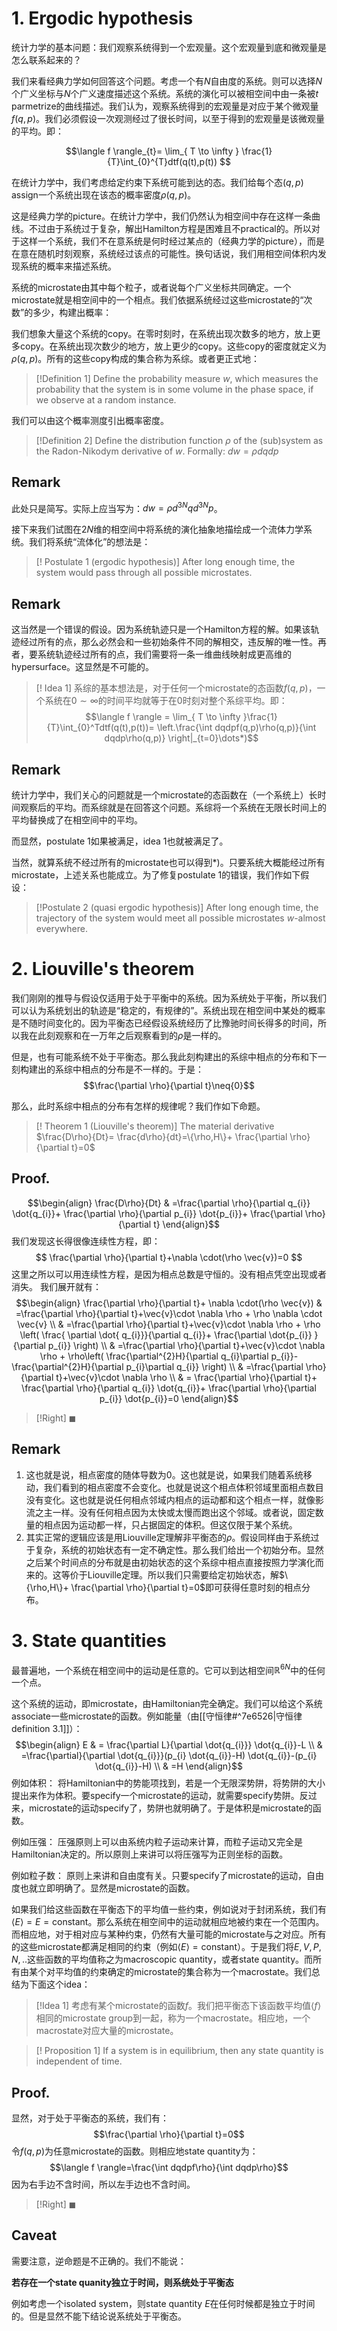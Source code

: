 # 1. Ergodic hypothesis

统计力学的基本问题：我们观察系统得到一个宏观量。这个宏观量到底和微观量是怎么联系起来的？


我们来看经典力学如何回答这个问题。考虑一个有$N$自由度的系统。则可以选择$N$个广义坐标与$N$个广义速度描述这个系统。系统的演化可以被相空间中由一条被$t$ parmetrize的曲线描述。我们认为，观察系统得到的宏观量是对应于某个微观量$f(q,p)$。我们必须假设一次观测经过了很长时间，以至于得到的宏观量是该微观量的平均。即：

$$\langle f \rangle_{t}= \lim_{ T \to \infty } \frac{1}{T}\int_{0}^{T}dtf(q(t),p(t)) $$

在统计力学中，我们考虑给定约束下系统可能到达的态。我们给每个态$(q,p)$ assign一个系统出现在该态的概率密度$\rho(q,p)$。


这是经典力学的picture。在统计力学中，我们仍然认为相空间中存在这样一条曲线。不过由于系统过于复杂，解出Hamilton方程是困难且不practical的。所以对于这样一个系统，我们不在意系统是何时经过某点的（经典力学的picture），而是在意在随机时刻观察，系统经过该点的可能性。换句话说，我们用相空间体积内发现系统的概率来描述系统。

系统的microstate由其中每个粒子，或者说每个广义坐标共同确定。一个microstate就是相空间中的一个相点。我们依据系统经过这些microstate的“次数”的多少，构建出概率：

我们想象大量这个系统的copy。在零时刻时，在系统出现次数多的地方，放上更多copy。在系统出现次数少的地方，放上更少的copy。这些copy的密度就定义为$\rho(q,p)$。所有的这些copy构成的集合称为系综。或者更正式地：

>[!Definition 1]
>Define the probability measure $w$, which measures the probability that the system is in some volume in the phase space, if we observe at a random instance.

我们可以由这个概率测度引出概率密度。

>[!Definition 2]
>Define the distribution function $\rho$ of the (sub)system as the Radon-Nikodym derivative of $w$. Formally: $dw=\rho dqdp$
## Remark
此处只是简写。实际上应当写为：$dw=\rho d^{3N}qd^{3N}p$。


接下来我们试图在$2N$维的相空间中将系统的演化抽象地描绘成一个流体力学系统。我们将系统“流体化”的想法是：

>[! Postulate 1 (ergodic hypothesis)]
>After long enough time, the system would pass through all possible microstates.
## Remark
这当然是一个错误的假设。因为系统轨迹只是一个Hamilton方程的解。如果该轨迹经过所有的点，那么必然会和一些初始条件不同的解相交，违反解的唯一性。再者，要系统轨迹经过所有的点，我们需要将一条一维曲线映射成更高维的hypersurface。这显然是不可能的。

>[! Idea 1]
系综的基本想法是，对于任何一个microstate的态函数$f(q,p)$，一个系统在$0\sim \infty$的时间平均就等于在$0$时刻对整个系综平均。即：
$$\langle f \rangle =  \lim_{ T \to \infty }\frac{1}{T}\int_{0}^Tdtf(q(t),p(t))= \left.\frac{\int dqdpf(q,p)\rho(q,p)}{\int dqdp\rho(q,p)} \right|_{t=0}\dots*)$$
## Remark
统计力学中，我们关心的问题就是一个microstate的态函数在（一个系统上）长时间观察后的平均。而系综就是在回答这个问题。系综将一个系统在无限长时间上的平均替换成了在相空间中的平均。

而显然，postulate 1如果被满足，idea 1也就被满足了。

当然，就算系统不经过所有的microstate也可以得到$*)$。只要系统大概能经过所有microstate，上述关系也能成立。为了修复postulate 1的错误，我们作如下假设：

>[!Postulate 2 (quasi ergodic hypothesis)]
>After long enough time, the trajectory of the system would meet all possible microstates $w$-almost everywhere.

# 2. Liouville's theorem

我们刚刚的推导与假设仅适用于处于平衡中的系统。因为系统处于平衡，所以我们可以认为系统划出的轨迹是“稳定的，有规律的”。系统出现在相空间中某处的概率是不随时间变化的。因为平衡态已经假设系统经历了比豫驰时间长得多的时间，所以我在此刻观察和在一万年之后观察看到的$\rho$是一样的。

但是，也有可能系统不处于平衡态。那么我此刻构建出的系综中相点的分布和下一刻构建出的系综中相点的分布是不一样的。于是：
$$\frac{\partial \rho}{\partial t}\neq{0}$$

那么，此时系综中相点的分布有怎样的规律呢？我们作如下命题。

>[! Theorem 1 (Liouville's theorem)]
>The material derivative $\frac{D\rho}{Dt}= \frac{d\rho}{dt}=\{\rho,H\}+ \frac{\partial \rho}{\partial t}=0$
## Proof.
$$\begin{align}
\frac{D\rho}{Dt} & =\frac{\partial \rho}{\partial q_{i}}  \dot{q_{i}}+ \frac{\partial \rho}{\partial p_{i}}  \dot{p_{i}}+ \frac{\partial \rho}{\partial t}
\end{align}$$
我们发现这长得很像连续性方程，即：
$$ \frac{\partial \rho}{\partial t}+\nabla \cdot(\rho \vec{v})=0 $$
这里之所以可以用连续性方程，是因为相点总数是守恒的。没有相点凭空出现或者消失。
我们展开就有：
$$\begin{align}
\frac{\partial \rho}{\partial t}+ \nabla \cdot(\rho \vec{v}) & =\frac{\partial \rho}{\partial t}+\vec{v}\cdot \nabla \rho + \rho \nabla \cdot \vec{v} \\
 & =\frac{\partial \rho}{\partial t}+\vec{v}\cdot \nabla \rho + \rho \left( \frac{  \partial \dot{ q_{i}}}{\partial q_{i}}+ \frac{\partial  \dot{p_{i}} }{\partial p_{i}} \right) \\
 & =\frac{\partial \rho}{\partial t}+\vec{v}\cdot \nabla \rho + \rho\left( \frac{\partial^{2}H}{\partial q_{i}\partial p_{i}}- \frac{\partial^{2}H}{\partial p_{i}\partial q_{i}} \right) \\
 & =\frac{\partial \rho}{\partial t}+\vec{v}\cdot \nabla \rho \\
 & = \frac{\partial \rho}{\partial t}+ \frac{\partial \rho}{\partial q_{i}}  \dot{q_{i}}+ \frac{\partial \rho}{\partial p_{i}}  \dot{p_{i}}=0
\end{align}$$
>[!Right]
>$\blacksquare$
## Remark
1. 这也就是说，相点密度的随体导数为$0$。这也就是说，如果我们随着系统移动，我们看到的相点密度不会变化。也就是说这个相点体积邻域里面相点数目没有变化。这也就是说任何相点邻域内相点的运动都和这个相点一样，就像影流之主一样。没有任何相点因为太快或太慢而跑出这个邻域。或者说，固定数量的相点因为运动都一样，只占据固定的体积。但这仅限于某个系统。
2. 其实正常的逻辑应该是用Liouville定理解非平衡态的$\rho$。假设同样由于系统过于复杂，系统的初始状态有一定不确定性。那么我们给出一个初始分布。显然之后某个时间点的分布就是由初始状态的这个系综中相点直接按照力学演化而来的。这等价于Liouville定理。所以我们只需要给定初始状态，解$\{\rho,H\}+ \frac{\partial \rho}{\partial t}=0$即可获得任意时刻的相点分布。

# 3. State quantities

最普遍地，一个系统在相空间中的运动是任意的。它可以到达相空间$\mathbb{R}^{6N}$中的任何一个点。

这个系统的运动，即microstate，由Hamiltonian完全确定。我们可以给这个系统associate一些microstate的函数。例如能量（由[[守恒律#^7e6526|守恒律definition 3.1]]）：
$$\begin{align}
E & = \frac{\partial L}{\partial  \dot{q_{i}}}  \dot{q_{i}}-L \\
 & =\frac{\partial}{\partial  \dot{q_{i}}}(p_{i}  \dot{q_{i}}-H)  \dot{q_{i}}-(p_{i}  \dot{q_{i}}-H) \\
 & =H
\end{align}$$
例如体积：
将Hamiltonian中的势能项找到，若是一个无限深势阱，将势阱的大小提出来作为体积。要specify一个microstate的运动，就需要specify势阱。反过来，microstate的运动specify了，势阱也就明确了。于是体积是microstate的函数。

例如压强：
压强原则上可以由系统内粒子运动来计算，而粒子运动又完全是Hamiltonian决定的。所以原则上来讲可以将压强写为正则坐标的函数。

例如粒子数：
原则上来讲和自由度有关。只要specify了microstate的运动，自由度也就立即明确了。显然是microstate的函数。

如果我们给这些函数在平衡态下的平均值一些约束，例如说对于封闭系统，我们有$\langle E\rangle=E=\text{constant}$。那么系统在相空间中的运动就相应地被约束在一个范围内。而相应地，对于相对应与某种约束，仍然有大量可能的microstate与之对应。所有的这些microstate都满足相同的约束（例如$\langle E\rangle=\text{constant}$）。于是我们将$E,V,P,N,..$这些函数的平均值称之为macroscopic quantity，或者state quantity。而所有由某个对平均值的约束确定的microstate的集合称为一个macrostate。我们总结为下面这个idea：

>[!Idea 1]
>考虑有某个microstate的函数$f$。我们把平衡态下该函数平均值$\langle f\rangle$相同的microstate group到一起，称为一个macrostate。相应地，一个macrostate对应大量的microstate。

>[! Proposition 1]
>If a system is in equilibrium, then any state quantity is independent of time.
## Proof.
显然，对于处于平衡态的系统，我们有：
$$\frac{\partial \rho}{\partial t}=0$$
令$f(q,p)$为任意microstate的函数。则相应地state quantity为：
$$\langle f \rangle=\frac{\int dqdpf\rho}{\int dqdp\rho}$$
因为右手边不含时间，所以左手边也不含时间。
>[!Right]
>$\blacksquare$
## Caveat
需要注意，逆命题是不正确的。我们不能说：

**若存在一个state quanity独立于时间，则系统处于平衡态**

例如考虑一个isolated system，则state quantity $E$在任何时候都是独立于时间的。但是显然不能下结论说系统处于平衡态。


